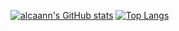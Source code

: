 [![alcaann's GitHub stats](https://github-readme-stats.vercel.app/api?username=alcaann)](https://github.com/anuraghazra/github-readme-stats)
[![Top Langs](https://github-readme-stats.vercel.app/api/top-langs/?username=alcaann)](https://github.com/anuraghazra/github-readme-stats)
